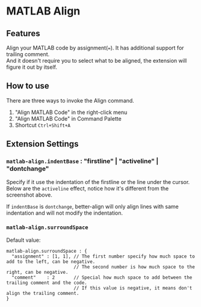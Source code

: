 # MATLAB Align


## Features

Align your MATLAB code by assignment(`=`).
It has additional support for trailing comment.  
And it doesn't require you to select what to be aligned, the extension will figure it out by itself.

## How to use
There are three ways to invoke the Align command.
1. "Align MATLAB Code" in the right-click menu
2. "Align MATLAB Code" in Command Palette
3. Shortcut `Ctrl+Shift+A`


## Extension Settings


### `matlab-align.indentBase` : "firstline" | "activeline" | "dontchange"
Specify if it use the indentation of the firstline or the line under the cursor. Below are the `activeline` effect, notice how it's different from the screenshot above.

If `indentBase` is `dontchange`, better-align will only align lines with same indentation and will not modify the indentation.


### `matlab-align.surroundSpace`
Default value:
```
matlab-align.surroundSpace : {
  "assignment" : [1, 1], // The first number specify how much space to add to the left, can be negative.
                         // The second number is how much space to the right, can be negative.
  "comment"    : 2       // Special how much space to add between the trailing comment and the code.
                         // If this value is negative, it means don't align the trailing comment.
}
```
